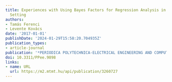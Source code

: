 ```yaml
---
title: Experiences with Using Bayes Factors for Regression Analysis in Biostatistical
  Setting
authors:
- Tamás Ferenci
- Levente Kovács
date: '2017-01-01'
publishDate: '2024-01-29T15:58:20.704935Z'
publication_types:
- article-journal
publication: '*PERIODICA POLYTECHNICA-ELECTRICAL ENGINEERING AND COMPUTER SCIENCE*'
doi: 10.3311/PPee.9898
links:
- name: URL
  url: https://m2.mtmt.hu/api/publication/3260727
---
```


